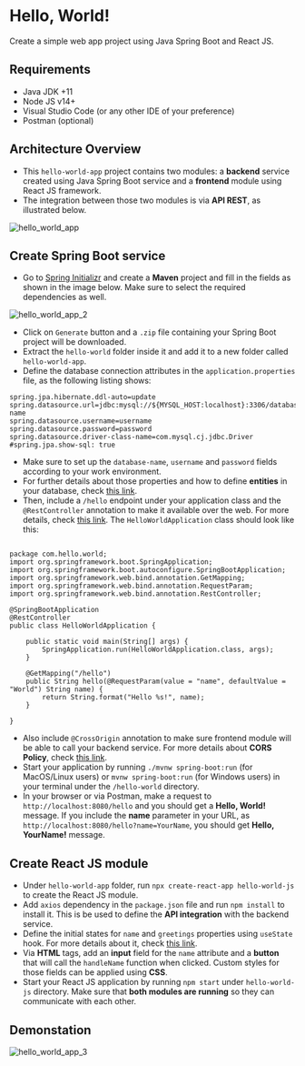 # Hello, World!
Create a simple web app project using Java Spring Boot and React JS.

## Requirements
* Java JDK +11
* Node JS v14+
* Visual Studio Code (or any other IDE of your preference)
* Postman (optional)

## Architecture Overview
* This `hello-world-app` project contains two modules: a **backend** service created using Java Spring Boot service and a **frontend** module using React JS framework. 
* The integration between those two modules is via **API REST**, as illustrated below.

![hello_world_app](https://user-images.githubusercontent.com/83607914/181490537-8524c994-732e-4baf-9dfb-0a1085161279.png)

## Create Spring Boot service
* Go to [Spring Initializr](https://start.spring.io/) and create a **Maven** project and fill in the fields as shown in the image below. Make sure to select the required dependencies as well.

![hello_world_app_2](https://user-images.githubusercontent.com/83607914/181490270-d46041e9-a96e-4c13-a237-25454edbbffa.png)

* Click on `Generate` button and a `.zip` file containing your Spring Boot project will be downloaded.
* Extract the `hello-world` folder inside it and add it to a new folder called `hello-world-app`.
* Define the database connection attributes in the `application.properties` file, as the following listing shows:
```
spring.jpa.hibernate.ddl-auto=update
spring.datasource.url=jdbc:mysql://${MYSQL_HOST:localhost}:3306/database-name
spring.datasource.username=username
spring.datasource.password=password
spring.datasource.driver-class-name=com.mysql.cj.jdbc.Driver
#spring.jpa.show-sql: true
```
* Make sure to set up the `database-name`, `username` and `password` fields according to your work environment.
* For further details about those properties and how to define **entities** in your database, check [this link](https://spring.io/guides/gs/accessing-data-mysql/).
* Then, include a `/hello` endpoint under your application class and the `@RestController` annotation to make it available over the web. For more details, check [this link](https://spring.io/quickstart). The `HelloWorldApplication` class should look like this:

```

package com.hello.world;
import org.springframework.boot.SpringApplication;
import org.springframework.boot.autoconfigure.SpringBootApplication;
import org.springframework.web.bind.annotation.GetMapping;
import org.springframework.web.bind.annotation.RequestParam;
import org.springframework.web.bind.annotation.RestController;
              
@SpringBootApplication
@RestController
public class HelloWorldApplication {                
                  
    public static void main(String[] args) {
        SpringApplication.run(HelloWorldApplication.class, args);
    }
    
    @GetMapping("/hello")
    public String hello(@RequestParam(value = "name", defaultValue = "World") String name) {
        return String.format("Hello %s!", name);
    }

}            
```
* Also include `@CrossOrigin` annotation to make sure frontend module will be able to call your backend service. For more details about **CORS Policy**, check [this link](https://cloud.google.com/apigee/docs/api-platform/reference/policies/cors-policy).
* Start your application by running `./mvnw spring-boot:run` (for MacOS/Linux users) or `mvnw spring-boot:run` (for Windows users) in your terminal under the `/hello-world` directory.
* In your browser or via Postman, make a request to `http://localhost:8080/hello` and you should get a **Hello, World!** message. If you include the **name** parameter in your URL, as `http://localhost:8080/hello?name=YourName`, you should get **Hello, YourName!** message.

## Create React JS module
* Under `hello-world-app` folder, run `npx create-react-app hello-world-js` to create the React JS module.
* Add `axios` dependency in the `package.json` file and run `npm install` to install it. This is be used to define the **API integration** with the backend service.
* Define the initial states for `name` and `greetings` properties using `useState` hook. For more details about it, check [this link](https://reactjs.org/docs/hooks-state.html).
* Via **HTML** tags, add an **input** field for the `name` attribute and a **button** that will call the `handleName` function when clicked. Custom styles for those fields can be applied using **CSS**.
* Start your React JS application by running `npm start` under `hello-world-js` directory. Make sure that **both modules are running** so they can communicate with each other.

## Demonstation
![hello_world_app_3](https://user-images.githubusercontent.com/83607914/181490324-5942a4c1-d9f5-4b1b-a832-c154c038d209.gif)
